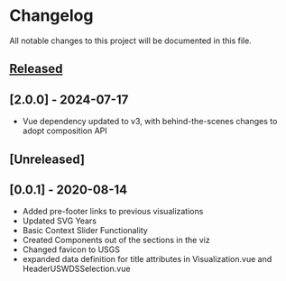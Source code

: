 # Changelog
All notable changes to this project will be documented in this file.

## [Released]

## [2.0.0] - 2024-07-17
- Vue dependency updated to v3, with behind-the-scenes changes to adopt composition API

[Released]: https://github.com/DOI-USGS/gages-through-the-ages

## [Unreleased]

## [0.0.1] - 2020-08-14
- Added pre-footer links to previous visualizations
- Updated SVG Years
- Basic Context Slider Functionality
- Created Components out of the sections in the viz
- Changed favicon to USGS
- expanded data definition for title attributes in Visualization.vue and HeaderUSWDSSelection.vue


